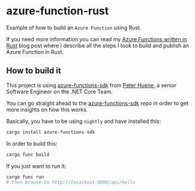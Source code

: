 # azure-function-rust

Example of how to build an `Azure Function` using Rust.

If you need more information you can read my [Azure Functions written in Rust](https://robertohuertas.com/2018/12/22/azure-function-rust/) blog post where I describe all the steps I took to build and publish an Azure Function in Rust.

## How to build it

This project is using [azure-functions-sdk](https://github.com/peterhuene/azure-functions-rs/) from [Peter Huene](https://github.com/peterhuene), a senior Software Engineer on the .NET Core Team.

You can go straight ahead to the [azure-functions-sdk](https://github.com/peterhuene/azure-functions-rs/) repo in order to get more insights on how this works.

Basically, you have to be using `nightly` and have installed this:

```sh
cargo install azure-functions-sdk
```

In order to build this:

```sh
cargo func build

```

If you just want to run it:

```sh
cargo func run
# then browse to http://localhost:8080/api/hello
```

